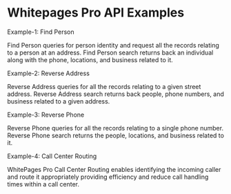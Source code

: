 Whitepages Pro API Examples
===========

Example-1: Find Person

Find Person queries for person identity and request all the records relating to a person at an address. Find Person search returns back an individual along with the phone, locations, and business related to it.

Example-2: Reverse Address

Reverse Address queries for all the records relating to a given street address. Reverse Address search returns back people, phone numbers, and business related to a given address.

Example-3: Reverse Phone

Reverse Phone queries for all the records relating to a single phone number. Reverse Phone search returns the people, locations, and business related to it. 

Example-4: Call Center Routing

WhitePages Pro Call Center Routing enables identifying the incoming caller and route it appropriately providing efficiency and reduce call handling times within a call center.


